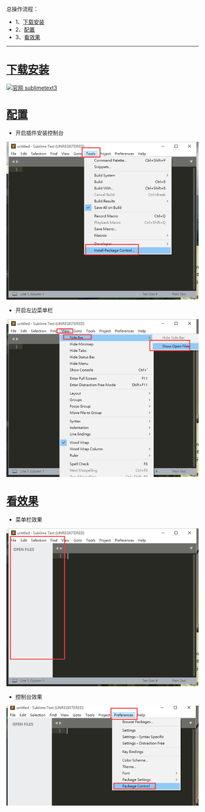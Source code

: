 总操作流程：
- 1、[下载安装](#Sublime-01)
- 2、[配置](#Sublime-02)
- 3、[看效果](#Sublime-03)

***

# <a name="Sublime-01" href="#" >下载安装</a>

[![](https://img.shields.io/badge/官网-sublimetext3-red.svg "官网 sublimetext3")](http://www.sublimetext.com/3)

# <a name="Sublime-02" href="#" >配置</a>

- 开启插件安装控制台

![](image/1-1.png)

-  开启左边菜单栏

![](image/1-2.png)

# <a name="Sublime-03" href="#" >看效果</a>

-  菜单栏效果

![](image/1-3.png)

- 控制台效果

![](image/1-4.png)